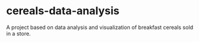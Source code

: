 # cereals-data-analysis
A project based on data analysis and visualization of breakfast cereals sold in a store.
